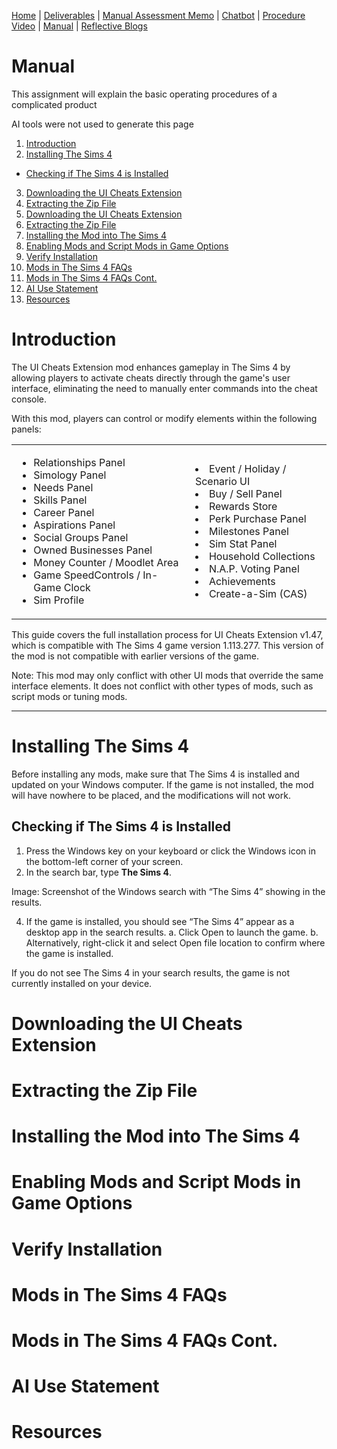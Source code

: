 [Home](index.md) | [Deliverables](deliverables.md) | [Manual Assessment Memo](manual_assessment_memo.md) | [Chatbot](chatbot.md) | [Procedure Video](procedure_video.md) | [Manual](manual.md) | [Reflective Blogs](reflective_blogs.md)

# Manual 
This assignment will explain the basic operating procedures of a complicated product


AI tools were not used to generate this page 


1. [Introduction](#introduction)
2. [Installing The Sims 4](#installing-the-sims-4)
- [Checking if The Sims 4 is Installed](##checking-if-the-sims-4-is-installed)
3. [Downloading the UI Cheats Extension](#downloading-the-ui-cheats-extension)
4. [Extracting the Zip File](#extracting-the-zip-file)
5. [Downloading the UI Cheats Extension](#dowlloading-the-ui-cheats-extension)
6. [Extracting the Zip File](#extracting-the-zip-file)
7. [Installing the Mod into The Sims 4](#installing-the-mod-into-the-sim-4)
8. [Enabling Mods and Script Mods in Game Options](#enabling-mods-and-script-mods-in-game-options)
9. [Verify Installation](#verify-installation)
10. [Mods in The Sims 4 FAQs](#mods-in-the-sims-4-faqs)
11. [Mods in The Sims 4 FAQs Cont.](#mods-in-the-sims-4-faq-cont)
12. [AI Use Statement](#ai-use-statement)
13. [Resources](#resources)


  
# Introduction
The UI Cheats Extension mod enhances gameplay in The Sims 4 by allowing players to activate cheats directly through the game's user interface, eliminating the need to manually enter commands into the cheat console.

With this mod, players can control or modify elements within the following panels:

<table border="0">
 <tr>
    <td>  
      
- Relationships Panel
- Simology Panel
- Needs Panel
- Skills Panel
- Career Panel
- Aspirations Panel
- Social Groups Panel
- Owned Businesses Panel
- Money Counter / Moodlet Area
- Game SpeedControls / In-Game Clock
- Sim Profile
    </td>
    <td>
- Event / Holiday / Scenario UI
- Buy / Sell Panel
- Rewards Store
- Perk Purchase Panel
- Milestones Panel
- Sim Stat Panel
- Household Collections
- N.A.P. Voting Panel
- Achievements
- Create-a-Sim (CAS)
    </td>
 </tr>
</table>

This guide covers the full installation process for UI Cheats Extension v1.47, which is compatible with The Sims 4 game version 1.113.277. This version of the mod is not compatible with earlier
versions of the game.

Note: This mod may only conflict with other UI mods that override the same interface elements. It does not conflict with other types of mods, such as script mods or tuning mods.

---
# Installing The Sims 4
Before installing any mods, make sure that The Sims 4 is installed and updated on your Windows computer. If the game is not installed, the mod will have nowhere to be placed, and the modifications will not work.

## Checking if The Sims 4 is Installed
1. Press the Windows key on your keyboard or click the Windows icon in the bottom-left corner of
your screen.
2. In the search bar, type **The Sims 4**.

Image: Screenshot of the Windows search with “The Sims 4” showing in the results.

4. If the game is installed, you should see “The Sims 4” appear as a desktop app in the search
results.
a. Click Open to launch the game.
b. Alternatively, right-click it and select Open file location to confirm where the game is installed.

If you do not see The Sims 4 in your search results, the game is not currently installed on your device.

# Downloading the UI Cheats Extension
# Extracting the Zip File
# Installing the Mod into The Sims 4
# Enabling Mods and Script Mods in Game Options
# Verify Installation
# Mods in The Sims 4 FAQs
# Mods in The Sims 4 FAQs Cont.
# AI Use Statement
# Resources
